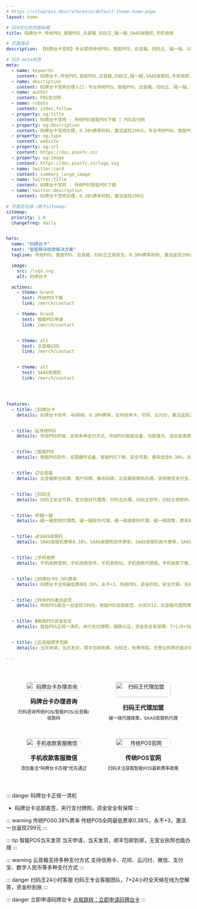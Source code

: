 ```yaml
---
# https://vitepress.dev/reference/default-theme-home-page
layout: home

# SEO优化的页面标题
title: 码牌台卡_传统POS_智能POS_云音箱_扫码王_碰一碰_SAAS收银机_手机收款

# 页面描述
description: 【码牌台卡官网】专业提供传统POS、智能POS、云音箱、扫码王、碰一碰、SAAS收银机、手机收款等移动收款设备办理服务，支持数字经营、聚合支付、收钱码等多元化支付解决方案，码牌台卡费率低，银联正规认证，安全可靠

# SEO meta标签
meta:
  - name: keywords
    content: 码牌台卡,传统POS,智能POS,云音箱,扫码王,碰一碰,SAAS收银机,手机收款,码牌台卡费率,码牌台卡下载,码牌台卡办理,传统POS移动收款,智能POS码牌收款,云音箱0.38%费率,扫码王总部直签,碰一碰激活返现,SAAS收银机一清机,手机收款智能终端,码牌台卡聚合支付,传统POS商户收款码,智能POS刷卡机办理,云音箱移动支付,扫码王银联认证
  - name: description
    content: 码牌台卡官网办理入口：专业传统POS、智能POS、云音箱、扫码王、碰一碰、SAAS收银机、手机收款提供商，码牌台卡/传统POS下载/智能POS费率随心选，0.38%费率永不+3，激活一台返299元，支持信用卡、微信、支付宝、数字人民币，个人/商户均可在线申请，码牌台卡安全可靠，顺丰包邮当天发货！
  - name: author
    content: POS支付网
  - name: robots
    content: index,follow
  - property: og:title
    content: 码牌台卡官网 - 传统POS智能POS下载 | POS支付网
  - property: og:description
    content: 码牌台卡官网办理，0.38%费率秒到，激活返现299元。专业传统POS、智能POS、云音箱、扫码王、碰一碰、SAAS收银机、手机收款提供商，码牌台卡/传统POS下载/智能POS费率随心选，支持信用卡、微信、支付宝、数字人民币
  - property: og:type
    content: website
  - property: og:url
    content: https://doc.posnfc.cn/
  - property: og:image
    content: https://doc.posnfc.cn/logo.svg
  - name: twitter:card
    content: summary_large_image
  - name: twitter:title
    content: 码牌台卡官网 - 传统POS智能POS下载
  - name: twitter:description
    content: 码牌台卡官网办理，0.38%费率秒到，激活返现299元

# 页面优先级（用于sitemap）
sitemap:
  priority: 1.0
  changefreq: daily


hero:
  name: "码牌台卡"
  text: "智能移动收款解决方案"
  tagline: 传统POS、智能POS、云音箱、扫码王正规安全，0.38%费率秒到，激活返现299元！

  image:
    src: /logo.svg
    alt: 码牌台卡

  actions:
    - theme: brand
      text: 传统POS下载
      link: /merch/contact

    - theme: brand
      text: 智能POS申请
      link: /merch/contact


    - theme: alt
      text: 云音箱扫码
      link: /merch/contact


    - theme: alt
      text: SAAS收银机
      link: /merch/contact




features:
  - title: 📱码牌台卡
    details: 码牌台卡软件，4G网络，0.38%费率，支持信用卡、花呗、云闪付，激活返现299元，个人/商户均可申请


  - title: 💻传统POS
    details: 传统POS终端，支持多种支付方式，传统POS智能设备，功能强大，适合各类商户场景


  - title: 📱智能POS
    details: 智能POS软件，无需硬件设备，智能POS下载，安全可靠，费率低至0.38%，支持信用卡刷卡


  - title: 📋云音箱
    details: 云音箱聚合码牌、商户码牌、静态码牌，云音箱收款码办理，支持微信支付宝，无营业执照也能申请


  - title: 🏦扫码王
    details: 扫码王安全可靠，官方授权代理商，扫码王办理，扫码王软件，扫码王收款码，0.38%费率，总部直签，激活返现


  - title: 💳碰一碰
    details: 碰一碰官网代理商，碰一碰软件代理，碰一碰收款码代理，碰一碰政策，费率0.38%，碰一碰下载


  - title: 💰SAAS收银机
    details: SAAS收银机费率0.38%，SAAS收银机软件费率，SAAS收银机刷卡费率，SAAS收银机收款码费率，SAAS收银机代理政策，费率低，激活返现


  - title: 📱手机收款
    details: 手机收款官网，手机收款软件，手机收款码，手机收款代理商，手机收款下载，手机收款费率，激活返现政策


  - title: 💸码牌台卡0.38%费率
    details: 码牌台卡全网最低费率0.38%，永不+3，传统POS，资金秒到，安全可靠，支持多种支付方式


  - title: 🎁传统POS激活返现
    details: 传统POS激活一台返现299元，智能POS总部直签，分润万12，云音箱代理政策优惠，支持个人/商户申请


  - title: 🔒智能POS资金安全
    details: 智能POS正规一清机，央行支付牌照，银联认证，资金安全有保障，T+1/D+1结算，24小时专业客服


  - title: 🚚云音箱顺丰包邮
    details: 当天申请，当天发货，顺丰包邮到家，扫码王，免费领取，无营业执照也能办理

---
```


<div class="qrcode-container">  <div class="qrcode-card">
    <img src="/images/qq.png" alt="码牌台卡办理咨询" class="qrcode-image">
    <div class="qrcode-content">
      <h3>码牌台卡办理咨询</h3>
      <p>扫码咨询传统POS/智能POS/云音箱/收款码</p>
    </div>
  </div>

  <div class="qrcode-card">
    <img src="/images/qqq.png" alt="扫码王代理加盟" class="qrcode-image">
    <div class="qrcode-content">
      <h3>扫码王代理加盟</h3>
      <p>碰一碰代理政策，SAAS收银机代理</p>
    </div>
  </div>

  <div class="qrcode-card">
    <img src="/images/wx.png" alt="手机收款客服微信" class="qrcode-image">
    <div class="qrcode-content">
      <h3>手机收款客服微信</h3>
      <p>添加备注"码牌台卡办理"优先通过</p>
    </div>
  </div>

  <div class="qrcode-card">
    <img src="/images/gzh.jpg" alt="传统POS官网" class="qrcode-image">
    <div class="qrcode-content">
      <h3>传统POS官网</h3>
      <p>扫码关注获取智能POS最新费率政策</p>
    </div>
  </div>
</div>

<style>
.qrcode-container {
  display: grid;
  grid-template-columns: repeat(auto-fit, minmax(250px, 1fr));
  gap: 24px;
  margin: 40px auto;
  max-width: 1400px;
  padding: 0 20px;
}

.qrcode-card {
  background: var(--vp-c-bg-soft);
  border-radius: 12px;
  padding: 24px;
  text-align: center;
  transition: all 0.3s ease;
  border: 1px solid var(--vp-c-divider);
  display: flex;
  flex-direction: column;
  align-items: center;
}

.qrcode-card:hover {
  transform: translateY(-5px);
  box-shadow: var(--vp-shadow-2);
  border-color: var(--vp-c-brand);
}

.qrcode-image {
  width: 100%;
  max-width: 200px;
  border-radius: 8px;
  margin-bottom: 16px;
}

.qrcode-content h3 {
  margin: 0;
  font-size: 18px;
  font-weight: 600;
  color: var(--vp-c-text-1);
}

.qrcode-content p {
  margin: 8px 0 0;
  font-size: 14px;
  color: var(--vp-c-text-2);
}

@media (max-width: 1024px) {
  .qrcode-container {
    grid-template-columns: repeat(2, 1fr);
    gap: 16px;
    padding: 0 16px;
  }

  .qrcode-card {
    padding: 16px;
  }

  .qrcode-image {
    max-width: 150px;
  }

  .qrcode-content h3 {
    font-size: 16px;
  }

  .qrcode-content p {
    font-size: 12px;
  }
}

@media (max-width: 768px) {
  .qrcode-container {
    gap: 12px;
    padding: 0 12px;
  }

  .qrcode-card {
    padding: 12px;
  }

  .qrcode-image {
    max-width: 120px;
  }
}
</style>


::: danger 码牌台卡正规一清机
- 码牌台卡总部直签，央行支付牌照，资金安全有保障
:::

::: warning 传统POS0.38%费率
传统POS全网最低费率0.38%，永不+3，激活一台返现299元
:::

::: tip 智能POS当天发货
当天申请，当天发货，顺丰包邮到家，无营业执照也能办理
:::

::: warning 云音箱支持多种支付方式
支持信用卡、花呗、云闪付、微信、支付宝、数字人民币等多种支付方式
:::

::: danger 扫码王24小时客服
扫码王专业客服团队，7*24小时全天候在线为您解答，资金秒到账
:::


::: danger 立即申请码牌台卡
 [点我跳转：立即申请码牌台卡](https://merch.PaYphp.cn)
 :::
